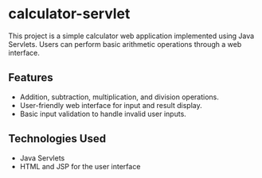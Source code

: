 # calculator-servlet

This project is a simple calculator web application implemented using Java Servlets. Users can perform basic arithmetic operations through a web interface.

## Features

- Addition, subtraction, multiplication, and division operations.
- User-friendly web interface for input and result display.
- Basic input validation to handle invalid user inputs.

## Technologies Used

- Java Servlets
- HTML and JSP for the user interface

